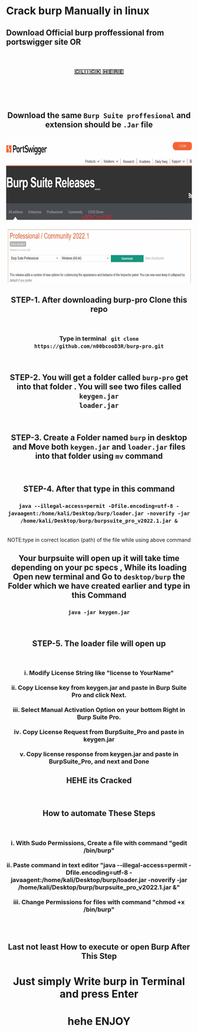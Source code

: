 # Crack burp Manually in linux

<h2>Download Official burp proffessional from portswigger site OR </h2>
<br>
<center>
  <h3><a href="https://portswigger.net/burp/releases">🇨​🇱​🇮​🇨​🇰​ 🇭​🇪​🇷​🇪​</a>
  </h3>
  <br><br><br>
  <h2>Download the same <code>Burp Suite proffesional</code> and extension should be <code>.Jar</code> file</h2>
  <img width="800" height="400" alt="Your internet speed sucks" src="-attributes/hehehe.gif"></img>
  <br>
  <h2>STEP-1. After downloading burp-pro Clone this repo</h2>
  <br>
  <h3>Type in terminal <code> git clone https://github.com/n00bcooD3R/burp-pro.git</code></h3>
  <br>
  <h2>STEP-2. You will get a folder called <code>burp-pro</code> get into that folder . You will see two files called
<br>
  <code>keygen.jar</code>
<br>
  <code>loader.jar</code>
</h2>
<br>
<h2>STEP-3. Create a Folder named <code>burp</code> in desktop and Move both <code>keygen.jar</code> and <code>loader.jar</code> files into that folder using <code>mv</code> command</h2>
<br>
<h2>STEP-4. After that type in this command
  <h3><code>java --illegal-access=permit -Dfile.encoding=utf-8 -javaagent:/home/kali/Desktop/burp/loader.jar -noverify -jar /home/kali/Desktop/burp/burpsuite_pro_v2022.1.jar &</code>
  </h3>
  <br>NOTE:type in correct location (path) of the file while using above command</h2>
  <br>
  <h2> Your burpsuite will open up it will take time depending on your pc specs , While its loading Open new terminal and Go to <code>desktop/burp</code> the Folder which we have created earlier and type in this Command
  <br>
  <h3><code>java -jar keygen.jar</code></h3>
  <br>
  <h2>STEP-5. The loader file will open up</h2><br><h3>
  ⅰ. Modify License String like "license to YourName"<br><br>
	ⅱ. Copy License key from keygen.jar and paste in Burp Suite Pro and click Next.<br><br>
	ⅲ. Select Manual Activation Option on your bottom Right in Burp Suite Pro.<br><br>
	ⅳ. Copy License Request from BurpSuite_Pro and paste in keygen.jar<br><br>
	ⅴ. Copy license response from keygen.jar and paste in BurpSuite_Pro, and next and Done<br>
    </h3><h2>HEHE its Cracked 
  </h2>
  <br>
  <h2>How to automate These Steps</h2><br>
  <h3>
    ⅰ. With Sudo Permissions, Create a file with command "gedit /bin/burp"<br><br>
	ⅱ. Paste command in text editor "java --illegal-access=permit -Dfile.encoding=utf-8 -javaagent:/home/kali/Desktop/burp/loader.jar -noverify -jar /home/kali/Desktop/burp/burpsuite_pro_v2022.1.jar &"<br><br>
	ⅲ. Change Permissions for files with command "chmod +x /bin/burp"
  </h3><br><br>
  <h2>Last not least How to execute or open Burp After This Step</h2>
  <h1>Just simply Write burp in Terminal and press Enter<h1>
    <h1> hehe ENJOY</h1>
    
    
